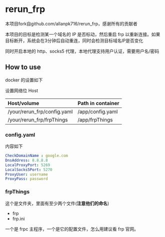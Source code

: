 # rerun_frp
本项目fork自github.com/allanpk716/rerun_frp，感谢所有的贡献者

本项目的目标是检测某一个域名的 IP 是否标动，然后重启 frp 以重新连接。如果目标断开，系统会在3分钟后自动重连，同时会检测目标域名IP是否变化

同时开启本地的 http、socks5 代理，本地代理支持用户认证，需要用户名/密码

## How to use

docker 的设置如下

设置网络位 Host

| Host/volume                 | Path in container |
| :-------------------------- | :---------------- |
| /your/rerun_frp/config.yaml | /app/config.yaml  |
| /your/rerun_frp/frpThings   | /app/frpThings    |

### config.yaml 

内容如下

```yaml
CheckDomainName : google.com
DnsAddress: 8.8.8.8
LocalProxyPort: 5269
LocalSocks5Port: 5270
ProxyUser: username
ProxyPass: password
```

### frpThings

这个是文件夹，里面有至少两个文件(**注意他们的命名**)

* frp
* frp.ini

一个是 frpc 主程序，一个是它的配置文件，怎么用建议看 frp 官网。
